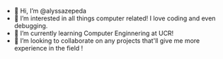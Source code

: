 - 👋 Hi, I’m @alyssazepeda
- 👀 I’m interested in all things computer related! I love coding and even debugging. 
- 🌱 I’m currently learning Computer Enginnering at UCR!
- 💞️ I’m looking to collaborate on any projects that'll give me more experience in the field !

<!---
alyssazepeda/alyssazepeda is a ✨ special ✨ repository because its `README.md` (this file) appears on your GitHub profile.
You can click the Preview link to take a look at your changes.
--->
